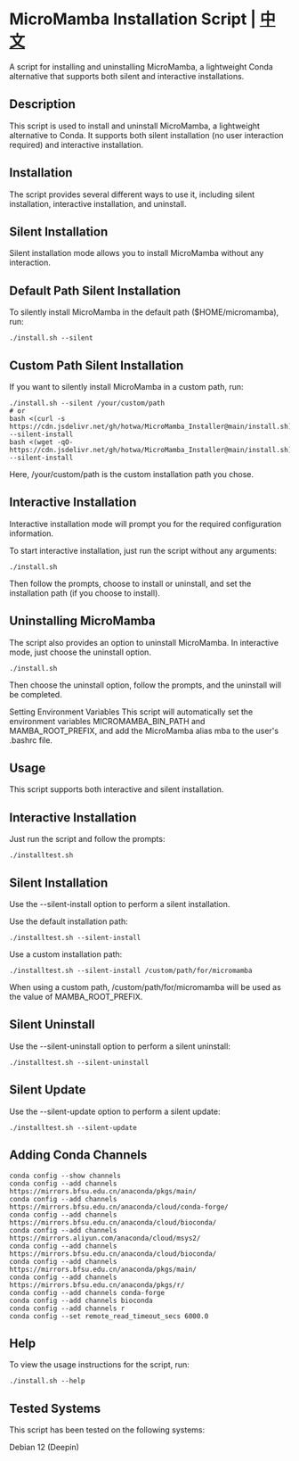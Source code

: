 # MicroMamba Installation Script | [中文](./README_CN.md)
A script for installing and uninstalling MicroMamba, a lightweight Conda alternative that supports both silent and interactive installations.

## Description

This script is used to install and uninstall MicroMamba, a lightweight alternative to Conda. It supports both silent installation (no user interaction required) and interactive installation.

## Installation
The script provides several different ways to use it, including silent installation, interactive installation, and uninstall.

## Silent Installation
Silent installation mode allows you to install MicroMamba without any interaction.

## Default Path Silent Installation
To silently install MicroMamba in the default path ($HOME/micromamba), run:

```shell
./install.sh --silent
```

## Custom Path Silent Installation
If you want to silently install MicroMamba in a custom path, run:

```shell
./install.sh --silent /your/custom/path
# or
bash <(curl -s https://cdn.jsdelivr.net/gh/hotwa/MicroMamba_Installer@main/install.sh) --silent-install
bash <(wget -qO- https://cdn.jsdelivr.net/gh/hotwa/MicroMamba_Installer@main/install.sh) --silent-install
```

Here, /your/custom/path is the custom installation path you chose.

## Interactive Installation
Interactive installation mode will prompt you for the required configuration information.

To start interactive installation, just run the script without any arguments:

```shell
./install.sh
```

Then follow the prompts, choose to install or uninstall, and set the installation path (if you choose to install).

## Uninstalling MicroMamba
The script also provides an option to uninstall MicroMamba. In interactive mode, just choose the uninstall option.

```shell
./install.sh
```

Then choose the uninstall option, follow the prompts, and the uninstall will be completed.

Setting Environment Variables
This script will automatically set the environment variables MICROMAMBA_BIN_PATH and MAMBA_ROOT_PREFIX, and add the MicroMamba alias mba to the user's .bashrc file.

## Usage
This script supports both interactive and silent installation.

## Interactive Installation
Just run the script and follow the prompts:

```shell
./installtest.sh
```

## Silent Installation
Use the --silent-install option to perform a silent installation.

Use the default installation path:

```shell
./installtest.sh --silent-install
```

Use a custom installation path:

```shell
./installtest.sh --silent-install /custom/path/for/micromamba
```

When using a custom path, /custom/path/for/micromamba will be used as the value of MAMBA_ROOT_PREFIX.

## Silent Uninstall
Use the --silent-uninstall option to perform a silent uninstall:

```shell
./installtest.sh --silent-uninstall
```

## Silent Update
Use the --silent-update option to perform a silent update:

```shell
./installtest.sh --silent-update
```

## Adding Conda Channels

```shell
conda config --show channels
conda config --add channels https://mirrors.bfsu.edu.cn/anaconda/pkgs/main/
conda config --add channels https://mirrors.bfsu.edu.cn/anaconda/cloud/conda-forge/
conda config --add channels https://mirrors.bfsu.edu.cn/anaconda/cloud/bioconda/
conda config --add channels https://mirrors.aliyun.com/anaconda/cloud/msys2/
conda config --add channels https://mirrors.bfsu.edu.cn/anaconda/cloud/bioconda/
conda config --add channels https://mirrors.bfsu.edu.cn/anaconda/pkgs/main/
conda config --add channels https://mirrors.bfsu.edu.cn/anaconda/pkgs/r/
conda config --add channels conda-forge
conda config --add channels bioconda
conda config --add channels r
conda config --set remote_read_timeout_secs 6000.0
```

## Help
To view the usage instructions for the script, run:

```shell
./install.sh --help
```

## Tested Systems

This script has been tested on the following systems:

Debian 12 (Deepin)
